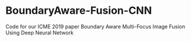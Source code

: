 # BoundaryAware-Fusion-CNN
Code for our ICME 2019 paper Boundary Aware Multi-Focus Image Fusion Using Deep Neural Network
